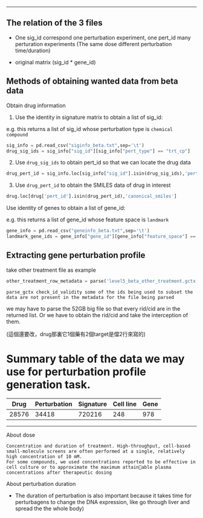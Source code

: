 ***
## The relation of the 3 files
- One sig_id correspond one perturbation experiment, one pert_id many perturation experiments (The same dose different perturbation time/duration)

- original matrix (sig_id * gene_id)


## Methods of obtaining wanted data from beta data
Obtain drug information
1. Use the identity in signature matrix to obtain a list of sig_id:

e.g. this returns a list of sig_id whose perturbation type is `chemical compound`
```python
sig_info = pd.read_csv("siginfo_beta.txt",sep='\t')
drug_sig_ids = sig_info["sig_id"][sig_info["pert_type"] == "trt_cp"] 
```
2. Use `drug_sig_ids` to obtain pert_id so that we can locate the drug data
```python
drug_pert_id = sig_info.loc[sig_info["sig_id"].isin(drug_sig_ids),'pert_id']
```
3. Use `drug_pert_id` to obtain the SMILES data of drug in interest
```python
drug.loc[drug['pert_id'].isin(drug_pert_id),'canonical_smiles']
```

Use identity of genes to obtain a list of gene_id:

e.g. this returns a list of gene_id whose feature space is `landmark`
```python
gene_info = pd.read_csv("geneinfo_beta.txt",sep='\t')
landmark_gene_ids = gene_info["gene_id"][gene_info["feature_space"] == "landmark"]
```

## Extracting gene perturbation profile
take other treatment file as example
```python
other_treatment_row_metadata = parse('level5_beta_other_treatment.gctx',cid=landmark_gene_ids)
```
`parse_gctx check_id_validity some of the ids being used to subset the data are not present in the metadata for the file being parsed`

we may have to parse the 52GB big file so that every rid/cid are in the returned list. Or we have to obtain the rid/cid and take the interception of them.

(這個還要改，drug那裏它1個藥有2個target是儅2行來寫的)
# Summary table of the data we may use for perturbation profile generation task.

| **Drug** | **Perturbation** | **Signature** | **Cell line** | **Gene** |
|----------|------------------|---------------|---------------|----------|
|   28576  |       34418      |    720216     |      248      |    978   |
***

About dose
  ```
  Concentration and duration of treatment. High-throughput, cell-based small-molecule screens are often performed at a single, relatively high concentration of 10 mM.
  For some compounds, we used concentrations reported to be effective in cell culture or to approximate the maximum attainable plasma concentrations after therapeutic dosing
  ```

About perturbation duration
- The duration of perturbation is also important because it takes time for perturbagens to change the DNA expression, like go through liver and spread the the whole body)
